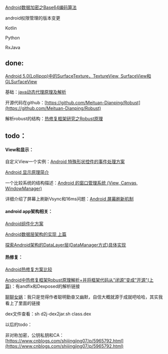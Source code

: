 [Android数据加密之Base64编码算法](http://www.cnblogs.com/whoislcj/p/5887859.html)

android权限管理的版本变更

Kotlin

Python

RxJava

## done:

[Android 5.0\(Lollipop\)中的SurfaceTexture，TextureView, SurfaceView和GLSurfaceView](#)

基础：[java动态代理原理及解析](http://blog.csdn.net/scplove/article/details/52451899)

开源代码在github：[https://github.com/Meituan-Dianping/Robust](https://github.com/Meituan-Dianping/Robust)

解析robust的结构：[热修复框架研究之Robust原理](https://zhuanlan.zhihu.com/p/26036302)

## todo：

#### View和显示：

自定义View一个实例：[Android 特殊形状控件的事件处理方案](https://www.diycode.cc/topics/429)

[Android 显示原理简介](http://djt.qq.com/article/view/987)

一个比较系统的结构描述：[Android 的窗口管理系统 \(View, Canvas, WindowManager\)](http://www.cnblogs.com/samchen2009/p/3367496.html)

详细介绍了屏幕上刷新Vsync和16ms问题：[Android 屏幕刷新机制](http://www.cnblogs.com/dasusu/p/8311324.html)

#### android app架构相关：

[Android组件化方案](http://blog.csdn.net/guiying712/article/details/55213884)

[Android数据层架构的实现 上篇](https://www.jianshu.com/p/60e5ebf0096a)

[探索Android架构的DataLayer层\(DataManager方式\)具体实现](https://www.jianshu.com/p/bd016792a7b9)

#### 热修复：

[Android热修复方案比较](https://www.jianshu.com/p/eec0ab6800a4)

[Android中热修复框架Robust原理解析+并将框架代码从"闭源"变成"开源"\(上篇\)](http://blog.csdn.net/maiduoudo/article/details/53783016)：有andfix和Dexposed的解析链接

[聊聊女娲](http://jiajixin.cn/2015/12/16/nvwa/)：我只是觉得作者聪明勤奋又幽默，自信大概就源于成就吧哈哈，其实我看上了里面的链接

dex文件查看：sh d2j-dex2jar.sh class.dex

以后的todo：

非对称加密，公钥私钥和CA：[https://www.cnblogs.com/shijingjing07/p/5965792.html](https://www.cnblogs.com/shijingjing07/p/5965792.html)

